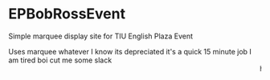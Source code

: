 # EPBobRossEvent
Simple marquee display site for TIU English Plaza Event

Uses marquee whatever I know its depreciated it's a quick 15 minute job I am tired boi cut me some slack
<marquee>huaahshaa</marquee>
